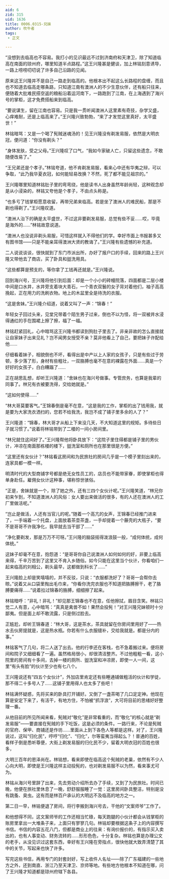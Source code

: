 ```yaml
---
aid: 6
zid: 315
uid: 1636
title: 0006.0315-兄妹
author: 吹牛者
tags: 
 - 正文

---
```




  “没想到去临高也不容易。我打小的见识最远不过到济南府和天津卫，除了知道临高在南面的琼州府，哪里知道半点路程。”这王兴隆甚是健谈，加上林铭刻意诱导，一路上唠唠叨叨说了许多自己沿路的见闻。

  原来这王兴隆并不是自己一路走到临高的。他根本出不起这么长路程的盘缠，而且也不知道去临高走哪条路，只知道江南有澳洲人的不少生意伙伴，还有船只往来，便随着大批难民搭空返的粮船沿着运河南下，一路跑到了江南，在上海遇到了海兴号的掌柜，这才免费搭船来到临高。

  “要说谋生，留在江南也容易。只是我一贯听闻澳洲人这里素有奇技，杂学又盛，心痒难耐，还是上临高来了。”王兴隆兴致勃勃，“来了才发觉这里真好，太平盛世！”

  林铭暗骂：又是一个喝了髡贼迷魂汤的！见王兴隆没有剃发易服，依然是大明衣冠，便问道：“你没有剃头？”

  “身体发肤，受之父母。”王兴隆叹了口气，“我如今家破人亡，只留这些遗念，不敢随便改易了。”

  “王兄弟还是个孝子。”林铭夸道，他不肯剃发易服，看来心中还有华夷之辩，可以争取，“此乃我华夏衣冠，如何能轻易改换？不然，死了都不能见祖宗的。”

  王兴隆哪里知道林铭肚子里的弯弯绕，他是读书人出身虽然年龄尚轻，这种观念却是从小浸染的，林铭又夸他是个孝子，不由点头称是。

  “也多亏了钱掌柜愿意收留，再带兄弟来临高。若是坐了澳洲人的难民船，那是不剃也得剃了。”王兴隆叹道。

  “澳洲人治下的确是太平盛世，不过这非要剃发易服，总觉有些不妥……哎，毕竟是海外的……”林铭故意说道。

  “澳洲人也没说非剃头易服，可惜这样就入不得他们的学。幸好市面上书报甚多又有图书馆——只是不能亲耳得澳洲大贤的教诲了。”王兴隆有些遗憾的补充道。

  二人说说谈谈，很快就到了东门市派出所，办好了报户口的手续，回来的路上王兴隆又带他去了商店，买了卧具和盥洗用具。

  “这些都算是预支的，等你拿了工钱再还就是。”王兴隆说。

  回到海兴号，王兴隆将他引到后面：却是一个小小的砖幔院落，四面都是二层小楼中间是口水井，水井旁支着块大青石，一个青衣双鬟的女子背对着他们，袖子高高挽起，正在用力的洗刷衣物。地上的木盆里全是待洗的衣服。

  “这是舍妹。”王兴隆介绍道，说着又叫了一声：“锦春！”

  年轻女子回过头来，见堂兄带着个陌生男子过来，倒也不以为怪，将一双被井水浸得通红的手在围裙上擦了擦，福了一福。

  林铭赶紧回礼，心中暗骂这王兴隆书都读到狗肚子里去了。非亲非故的怎么直接就让自家妹子出来见礼？岂不闻男女授受不亲？莫非他看上了自己，要把妹子许配给他……

  仔细看着妹子，相貌倒也不坏，看得出是中产以上人家的女孩子，只是有些过于劳顿，多少落了形，身材有些粗壮，一双胳膊也毫不在意的裸露在外面……真是一个好好的女孩子，白白糟蹋了……

  正在胡思乱想，却听王兴隆道：“舍妹也在海兴号做事。专管庶务，也算是我辈的同事了。林兄有衣被要洗得，交给她就是。”

  “这如何使得……”

  “林大哥莫要客气。”王锦春倒是毫不在意，“这是我的工作，掌柜的出了钱用我，就是要为大家洗衣洒扫的，您若不给我洗，我岂不成了铺子里多余的人了？”

  王兴隆道：“锦春，林大哥才从船上下来没几天，不大知道这里的规矩。多待些日子就习惯了。”说着将林铭带到了二楼的一间小房间里。

  “林兄就住这间好了。”王兴隆帮他将卧具放下：“这院子里住得都是铺子里的男伙计，冲凉在南面那栋楼的楼下，盥洗室和厕所也在那里很是方便。”

  “这里还有女伙计？”林铭看这房间和为民旅社的房间几乎是一个模子里刻出来的，连家具都一模一样。

  明清时代的大型商铺字号都是绝无女性员工的，店员也不能带家眷，即使掌柜也得单身赴任。雇佣女伙计这种事，堪称惊世骇俗。

  “正是，舍妹就是一个，除了她之外，还有三四个女伙计呢。”王兴隆笑道，“林兄你初来乍到，不知道澳洲人的风俗：女人要出来做活的很多，有的人还在澳洲人的工厂里做活呢。”

  “岂止是做活，人还有当官儿的呢。”随着一个高亢的女声，王锦春已经推门进来了，一手端着一个托盘，上面放着茶壶茶盏，一手却提着一个藤壳的大瓶子，“要不是哥哥不许我净化，我早就去当干部了……”

  “净化要剃发，那是万万不可呀。”王兴隆的脑袋摇得泼浪鼓一般，“成何体统，成何体统。”

  这妹子却毫不在意，抱怨道：“是哥哥你自己说澳洲人如何如何的好，非要上临高来得，千辛万苦到了这里又不肯入乡随俗。如今只能在这里当个伙计，你看咱们一起来临高的刘相公，剃头最早，这都做到科长了……”

  王兴隆脸上却是笑嘻嘻的，并不反驳，只说：“衣服都洗好了？哥哥一会帮你去晾。”说着又从口袋里掏出毛巾来，“你看你洗完衣服也不知道把胳膊擦干，老了胳膊要痛得……”说着拉过锦春的胳膊，细细擦了起来。

  林铭暗呼：“非礼！非礼！”却见那王锦春也不在意，任他擦拭，眉目含笑。林铭只觉二人有意，心中暗骂：“真真是禽兽不如！果然会投髡！”对王兴隆兄妹顿时十分鄙夷。但是面上却不敢流露，只是侧过脸去。

  正尴尬，却听王锦春道：“林大哥，这是茶水，茶具就留在你房间里用好了——热水去伙房提就是，这是热水瓶。你若有什么衣服缝补，交给我就是。都是分内的事。”

  林铭客气了几句，将二人送了出去。他的行李还在客栈，也不急着搬过来。便将房间和院子又细细看了一遍。虽然格局很小，却很清洁整齐。不过他粗粗一看，这小院里的房间有十多间，去掉一楼的厕所、盥洗室和冲凉房，即使一人一间，这里“有头有脸”的伙计至少也有七八个。

  王兴隆说还有“四五个女伙计”，外加店里肯定还有些睡通铺做粗活的伙计和学徒，那不得二十多号人了……这铺子里用得人也太多了些吧！

  林铭满怀疑惑，先将买来的卧具打开铺好。又倒了一盏茶喝了几口定定神。他现在算是安定下来了，有活干，有地方住，不怕被“抓浮浪”，大可将目前的思绪好好整理一番。

  从他目前的所见所闻来看，髡贼对“敬化”是非常看重的，而“敬化”的核心就是“剃发易服”——要直接在髡贼的手下吃饭，这是必须的条件。一路行来，不论是髡贼的官府、保甲、商铺还是作坊……里面从上到下各色人等都是这样。对了，王兴隆说过，这叫“归化民”，哼哼“归化”、“归化”，尔等蛮夷当得起么？！普通的百姓，看样子倒是悉听尊便，大街上剃发易服的归化民不少，留着大明衣冠的百姓也很多，

  大明三百年的恩泽尚在。林铭想，看来即使在临高这个髡贼的老巢，依然有不少人心向大明，即使是王兴隆这样主动投髡的，也对剃发易服不以为然，看来事尤可为。

  林铭从海兴号里辞了出来，先去劳动介绍所去办了手续，又到了为民旅社。时间已晚，他便在旅社里休息了一晚，舒舒服服睡了一觉：这里房间卧具整洁，特别是没有跳蚤、臭虫。这有而是林百户承认的大明远不及临高的地方之一。

  第二日一早，林铭便退了房间，将行李搬到海兴号去，干他的“文案师爷”工作了。

  和他想得不同，这文案师爷的工作还相当忙碌，每天跑腿的小伙计都会从钱掌柜的账房里拿出一大堆条子来，上面只有寥寥几句。林铭却要根据这条子上的内容撰写书信。书信的内容五花八门，但都是商业上的往来：有询价报价的，有指示买入卖出的，也有人事变动、财务流转的……形形色色，十分复杂。林铭也算是办理公文的老手，从没见识过这套东西，幸好有王兴隆在旁指点，很快他就大致弄清楚了其中的关节，写起来也快了许多。

  写完这些书信，再用专门的封套封好，写上收件人名址——除了广东福建的一些地方之外，还到南直、浙江乃至天津卫、京师等地。有些地方他根本不知道在哪，问了王兴隆才知道都是琼州府辖下各县。


